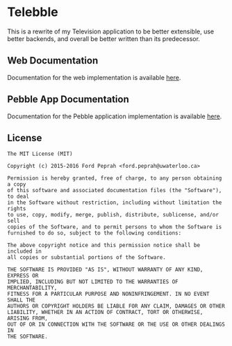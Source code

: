 Telebble
===============
This is a rewrite of my Television application to be better extensible, use better backends, and
overall be better written than its predecessor.

## Web Documentation
Documentation for the web implementation is available [here](web/README.md).

## Pebble App Documentation
Documentation for the Pebble application implementation is available [here](pebble/README.md).

## License
```
The MIT License (MIT)

Copyright (c) 2015-2016 Ford Peprah <ford.peprah@uwaterloo.ca>

Permission is hereby granted, free of charge, to any person obtaining a copy
of this software and associated documentation files (the "Software"), to deal
in the Software without restriction, including without limitation the rights
to use, copy, modify, merge, publish, distribute, sublicense, and/or sell
copies of the Software, and to permit persons to whom the Software is
furnished to do so, subject to the following conditions:

The above copyright notice and this permission notice shall be included in
all copies or substantial portions of the Software.

THE SOFTWARE IS PROVIDED "AS IS", WITHOUT WARRANTY OF ANY KIND, EXPRESS OR
IMPLIED, INCLUDING BUT NOT LIMITED TO THE WARRANTIES OF MERCHANTABILITY,
FITNESS FOR A PARTICULAR PURPOSE AND NONINFRINGEMENT. IN NO EVENT SHALL THE
AUTHORS OR COPYRIGHT HOLDERS BE LIABLE FOR ANY CLAIM, DAMAGES OR OTHER
LIABILITY, WHETHER IN AN ACTION OF CONTRACT, TORT OR OTHERWISE, ARISING FROM,
OUT OF OR IN CONNECTION WITH THE SOFTWARE OR THE USE OR OTHER DEALINGS IN
THE SOFTWARE.
```
